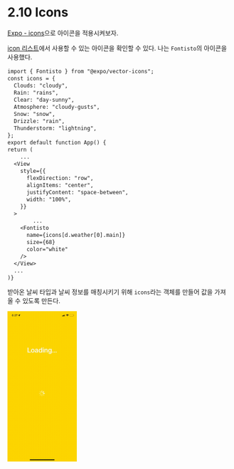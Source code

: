 # 2.10 Icons

[Expo - icons](https://docs.expo.dev/guides/icons/)으로 아이콘을 적용시켜보자.

[icon 리스트](https://icons.expo.fyi/)에서 사용할 수 있는 아이콘을 확인할 수 있다. 나는 `Fontisto`의 아이콘을 사용했다.

```react
import { Fontisto } from "@expo/vector-icons";
const icons = {
  Clouds: "cloudy",
  Rain: "rains",
  Clear: "day-sunny",
  Atmosphere: "cloudy-gusts",
  Snow: "snow",
  Drizzle: "rain",
  Thunderstorm: "lightning",
};
export default function App() {
return (
	...
  <View
    style={{
      flexDirection: "row",
      alignItems: "center",
      justifyContent: "space-between",
      width: "100%",
    }}
  >
		...
    <Fontisto
      name={icons[d.weather[0].main]}
      size={68}
      color="white"
    />
  </View>
  ...
)}
```

받아온 날씨 타입과 날씨 정보를 매칭시키기 위해 `icons`라는 객체를 만들어 값을 가져올 수 있도록 만든다.

<img src="assets/로딩중.gif" alt="로딩중" style="zoom:33%;" />